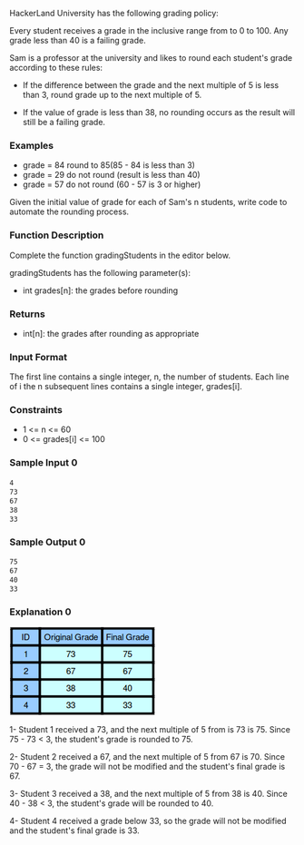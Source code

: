 HackerLand University has the following grading policy:

Every student receives a grade in the inclusive range from to 0 to 100.
Any grade less than 40 is a failing grade.

Sam is a professor at the university and likes to round each student's grade according to these rules:

- If the difference between the grade and the next multiple of 5 is less than 3, round grade up to the next multiple of 5.

- If the value of grade is less than 38, no rounding occurs as the result will still be a failing grade.

<h3>Examples</h3>

- grade = 84 round to 85(85 - 84 is less than 3)
- grade = 29 do not round (result is less than 40)
- grade = 57 do not round (60 - 57 is 3 or higher)

Given the initial value of grade for each of Sam's n students, write code to automate the rounding process.

<h3>Function Description</h3>

Complete the function gradingStudents in the editor below.

gradingStudents has the following parameter(s):

- int grades[n]: the grades before rounding

<h3>Returns</h3>

- int[n]: the grades after rounding as appropriate

<h3>Input Format</h3>

The first line contains a single integer, n, the number of students.
Each line of i the n subsequent lines contains a single integer, grades[i].

<h3>Constraints</h3>

- 1 <= n <= 60
- 0 <= grades[i] <= 100

<h3>Sample Input 0</h3>

    4
    73
    67
    38
    33

<h3>Sample Output 0</h3>

    75
    67
    40
    33

<h3>Explanation 0</h3>

![Alt text](explanation0.png)

1-  Student 1 received a 73, and the next multiple of 5 from is 73 is 75. Since 75 - 73 < 3, the student's grade is rounded to 75.

2- Student 2 received a 67, and the next multiple of 5 from 67 is 70. Since 70 - 67 = 3, the grade will not be modified and the student's final grade is 67.

3- Student 3 received a 38, and the next multiple of 5 from 38 is 40. Since 40 - 38 < 3, the student's grade will be rounded to 40.

4- Student 4 received a grade below 33, so the grade will not be modified and the student's final grade is 33.
